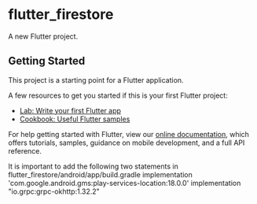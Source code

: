 # flutter_firestore

A new Flutter project.

## Getting Started

This project is a starting point for a Flutter application.

A few resources to get you started if this is your first Flutter project:

- [Lab: Write your first Flutter app](https://flutter.dev/docs/get-started/codelab)
- [Cookbook: Useful Flutter samples](https://flutter.dev/docs/cookbook)

For help getting started with Flutter, view our
[online documentation](https://flutter.dev/docs), which offers tutorials,
samples, guidance on mobile development, and a full API reference.

It is important to add the following two statements in flutter_firestore/android/app/build.gradle
    implementation 'com.google.android.gms:play-services-location:18.0.0'
    implementation "io.grpc:grpc-okhttp:1.32.2"
